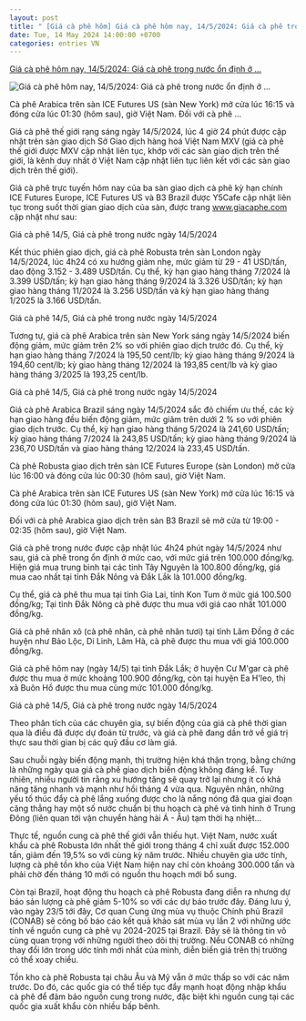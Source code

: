 ```yaml
---
layout: post
title: " [Giá cà phê hôm] Giá cà phê hôm nay, 14/5/2024: Giá cà phê trong nước ổn định ở ..."
date: Tue, 14 May 2024 14:00:00 +0700
categories: entries VN
---
```

[Giá cà phê hôm nay, 14/5/2024: Giá cà phê trong nước ổn định ở ...](https://congthuong.vn/gia-ca-phe-hom-nay-1452024-gia-ca-phe-trong-nuoc-on-dinh-o-muc-cao-319871.html)

![Giá cà phê hôm nay, 14/5/2024: Giá cà phê trong nước ổn định ở ...](https://congthuong-cdn.mastercms.vn/stores/news_dataimages/2024/052024/13/20/in_social/anh-ca-phe-220240513201010.jpg?randTime=1715675279)

Cà phê Arabica trên sàn ICE Futures US (sàn New York) mở cửa lúc 16:15 và đóng cửa lúc 01:30 (hôm sau), giờ Việt Nam. Đối với cà phê ...

Giá cà phê thế giới rạng sáng ngày 14/5/2024, lúc 4 giờ 24 phút được cập nhật trên sàn giao dịch Sở Giao dịch hàng hoá Việt Nam MXV (giá cà phê thế giới được MXV cập nhật liên tục, khớp với các sàn giao dịch trên thế giới, là kênh duy nhất ở Việt Nam cập nhật liên tục liên kết với các sàn giao dịch trên thế giới).

Giá cà phê trực tuyến hôm nay của ba sàn giao dịch cà phê kỳ hạn chính ICE Futures Europe, ICE Futures US và B3 Brazil được Y5Cafe cập nhật liên tục trong suốt thời gian giao dịch của sàn, được trang www.giacaphe.com cập nhật như sau:

Giá cà phê 14/5, Giá cà phê trong nước ngày 14/5/2024

Kết thúc phiên giao dịch, giá cà phê Robusta trên sàn London ngày 14/5/2024, lúc 4h24 có xu hướng giảm nhẹ, mức giảm từ 29 - 41 USD/tấn, dao động 3.152 - 3.489 USD/tấn. Cụ thể, kỳ hạn giao hàng tháng 7/2024 là 3.399 USD/tấn; kỳ hạn giao hàng tháng 9/2024 là 3.326 USD/tấn; kỳ hạn giao hàng tháng 11/2024 là 3.256 USD/tấn và kỳ hạn giao hàng tháng 1/2025 là 3.166 USD/tấn.

Giá cà phê 14/5, Giá cà phê trong nước ngày 14/5/2024

Tương tự, giá cà phê Arabica trên sàn New York sáng ngày 14/5/2024 biến động giảm, mức giảm trên 2% so với phiên giao dịch trước đó. Cụ thể, kỳ hạn giao hàng tháng 7/2024 là 195,50 cent/lb; kỳ giao hàng tháng 9/2024 là 194,60 cent/lb; kỳ giao hàng tháng 12/2024 là 193,85 cent/lb và kỳ giao hàng tháng 3/2025 là 193,25 cent/lb.

Giá cà phê 14/5, Giá cà phê trong nước ngày 14/5/2024

Giá cà phê Arabica Brazil sáng ngày 14/5/2024 sắc đỏ chiếm ưu thế, các kỳ hạn giao hàng đều biến động giảm, mức giảm trên dưới 2 % so với phiên giao dịch trước. Cụ thể, kỳ hạn giao hàng tháng 5/2024 là 241,60 USD/tấn; kỳ giao hàng tháng 7/2024 là 243,85 USD/tấn; kỳ giao hàng tháng 9/2024 là 236,70 USD/tấn và giao hàng tháng 12/2024 là 233,45 USD/tấn.

Cà phê Robusta giao dịch trên sàn ICE Futures Europe (sàn London) mở cửa lúc 16:00 và đóng cửa lúc 00:30 (hôm sau), giờ Việt Nam.

Cà phê Arabica trên sàn ICE Futures US (sàn New York) mở cửa lúc 16:15 và đóng cửa lúc 01:30 (hôm sau), giờ Việt Nam.

Đối với cà phê Arabica giao dịch trên sàn B3 Brazil sẽ mở cửa từ 19:00 - 02:35 (hôm sau), giờ Việt Nam.

Giá cà phê trong nước được cập nhật lúc 4h24 phút ngày 14/5/2024 như sau, giá cà phê trong ổn định ở mức cao, với mức giá trên 100.000 đồng/kg. Hiện giá mua trung bình tại các tỉnh Tây Nguyên là 100.800 đồng/kg, giá mua cao nhất tại tỉnh Đắk Nông và Đắk Lắk là 101.000 đồng/kg.

Cụ thể, giá cà phê thu mua tại tỉnh Gia Lai, tỉnh Kon Tum ở mức giá 100.500 đồng/kg; Tại tỉnh Đắk Nông cà phê được thu mua với giá cao nhất 101.000 đồng/kg.

Giá cà phê nhân xô (cà phê nhân, cà phê nhân tươi) tại tỉnh Lâm Đồng ở các huyện như Bảo Lộc, Di Linh, Lâm Hà, cà phê được thu mua với giá 100.000 đồng/kg.

Giá cà phê hôm nay (ngày 14/5) tại tỉnh Đắk Lắk; ở huyện Cư M'gar cà phê được thu mua ở mức khoảng 100.900 đồng/kg, còn tại huyện Ea H'leo, thị xã Buôn Hồ được thu mua cùng mức 101.000 đồng/kg.

Giá cà phê 14/5, Giá cà phê trong nước ngày 14/5/2024

Theo phân tích của các chuyên gia, sự biến động của giá cà phê thời gian qua là điều đã được dự đoán từ trước, và giá cà phê đang dần trở về giá trị thực sau thời gian bị các quỹ đầu cơ làm giá.

Sau chuỗi ngày biến động mạnh, thị trường hiện khá thận trọng, bằng chứng là những ngày qua giá cà phê giao dịch biến động không đáng kể. Tuy nhiên, nhiều người tin rằng xu hướng tăng sẽ quay trở lại nhưng ít có khả năng tăng nhanh và mạnh như hồi tháng 4 vừa qua. Nguyên nhân, những yếu tố thúc đẩy cà phê lắng xuống được cho là nắng nóng đã qua giai đoạn căng thẳng hay một số nước chuẩn bị thu hoạch cà phê và tình hình ở Trung Đông (liên quan tới vận chuyển hàng hải Á - Âu) tạm thời hạ nhiệt...

Thực tế, nguồn cung cà phê thế giới vẫn thiếu hụt. Việt Nam, nước xuất khẩu cà phê Robusta lớn nhất thế giới trong tháng 4 chỉ xuất được 152.000 tấn, giảm đến 19,5% so với cùng kỳ năm trước. Nhiều chuyên gia ước tính, lượng cà phê tồn kho của Việt Nam hiện nay chỉ còn khoảng 300.000 tấn và phải chờ đến tháng 10 mới có nguồn thu hoạch mới bổ sung.

Còn tại Brazil, hoạt động thu hoạch cà phê Robusta đang diễn ra nhưng dự báo sản lượng cà phê giảm 5-10% so với các dự báo trước đây. Đáng lưu ý, vào ngày 23/5 tới đây, Cơ quan Cung ứng mùa vụ thuộc Chính phủ Brazil (CONAB) sẽ công bố báo cáo kết quả khảo sát mùa vụ lần 2 với những ước tính về nguồn cung cà phê vụ 2024-2025 tại Brazil. Đây sẽ là thông tin vô cùng quan trọng với những người theo dõi thị trường. Nếu CONAB có những thay đổi lớn trong ước tính mới nhất của mình, diễn biến giá trên thị trường có thể xoay chiều.

Tồn kho cà phê Robusta tại châu Âu và Mỹ vẫn ở mức thấp so với các năm trước. Do đó, các quốc gia có thể tiếp tục đẩy mạnh hoạt động nhập khẩu cà phê để đảm bảo nguồn cung trong nước, đặc biệt khi nguồn cung tại các quốc gia xuất khẩu còn nhiều bấp bênh.

